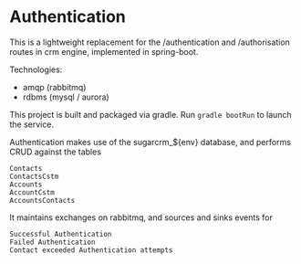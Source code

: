 # Authentication

This is a lightweight replacement for the /authentication and /authorisation routes in crm engine, 
implemented in spring-boot.

Technologies:

* amqp (rabbitmq)
* rdbms (mysql / aurora)

This project is built and packaged via gradle.  Run `gradle bootRun` to launch the service.

Authentication makes use of the sugarcrm_${env} database, and performs CRUD against the tables

    Contacts
    ContactsCstm
    Accounts
    AccountCstm
    AccountsContacts
    
It maintains exchanges on rabbitmq, and sources and sinks events for

    Successful Authentication
    Failed Authentication
    Contact exceeded Authentication attempts
    
    


